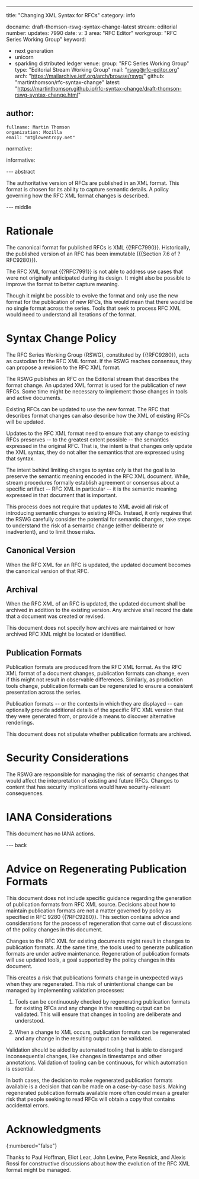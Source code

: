 ---
title: "Changing XML Syntax for RFCs"
category: info

docname: draft-thomson-rswg-syntax-change-latest
stream: editorial
number:
updates: 7990
date:
v: 3
area: "RFC Editor"
workgroup: "RFC Series Working Group"
keyword:
 - next generation
 - unicorn
 - sparkling distributed ledger
venue:
  group: "RFC Series Working Group"
  type: "Editorial Stream Working Group"
  mail: "rswg@rfc-editor.org"
  arch: "https://mailarchive.ietf.org/arch/browse/rswg/"
  github: "martinthomson/rfc-syntax-change"
  latest: "https://martinthomson.github.io/rfc-syntax-change/draft-thomson-rswg-syntax-change.html"

author:
 -
    fullname: Martin Thomson
    organization: Mozilla
    email: "mt@lowentropy.net"

normative:

informative:


--- abstract

The authoritative version of RFCs are published in an XML format.  This format
is chosen for its ability to capture semantic details.  A policy governing how
the RFC XML format changes is described.

--- middle

# Rationale

The canonical format for published RFCs is XML {{!RFC7990}}.  Historically, the
published version of an RFC has been immutable ({{Section 7.6 of ?RFC9280}}).

The RFC XML format {{?RFC7991}} is not able to address use cases that were not
originally anticipated during its design.  It might also be possible to improve
the format to better capture meaning.

Though it might be possible to evolve the format and only use the new format for
the publication of new RFCs, this would mean that there would be no single
format across the series.  Tools that seek to process RFC XML would need to
understand all iterations of the format.


# Syntax Change Policy

The RFC Series Working Group (RSWG), constituted by {{!RFC9280}}, acts as
custodian for the RFC XML format.  If the RSWG reaches consensus, they can
propose a revision to the RFC XML format.

The RSWG publishes an RFC on the Editorial stream that describes the format
change.  An updated XML format is used for the publication of new RFCs.  Some
time might be necessary to implement those changes in tools and active
documents.

Existing RFCs can be updated to use the new format.  The RFC that describes
format changes can also describe how the XML of existing RFCs will be updated.

Updates to the RFC XML format need to ensure that any change to existing RFCs
preserves -- to the greatest extent possible -- the semantics expressed in the
original RFC.  That is, the intent is that changes only update the XML syntax,
they do not alter the semantics that are expressed using that syntax.

The intent behind limiting changes to syntax only is that the goal is to
preserve the semantic meaning encoded in the RFC XML document.  While, stream
procedures formally establish agreement or consensus about a specific artifact
-- RFC XML in particular -- it is the semantic meaning expressed in that
document that is important.

This process does not require that updates to XML avoid all risk of introducing
semantic changes to existing RFCs.  Instead, it only requires that the RSWG
carefully consider the potential for semantic changes, take steps to understand
the risk of a semantic change (either deliberate or inadvertent), and to limit
those risks.


## Canonical Version

When the RFC XML for an RFC is updated, the updated document becomes
the canonical version of that RFC.


## Archival

When the RFC XML of an RFC is updated, the updated document shall be archived in
addition to the existing version.  Any archive shall record the date that a
document was created or revised.

This document does not specify how archives are maintained or how archived RFC
XML might be located or identified.


## Publication Formats

Publication formats are produced from the RFC XML format.  As the RFC XML format
of a document changes, publication formats can change, even if this might not
result in observable differences.  Similarly, as production tools change,
publication formats can be regenerated to ensure a consistent presentation
across the series.

Publication formats -- or the contexts in which they are displayed -- can
optionally provide additional details of the specific RFC XML version that they
were generated from, or provide a means to discover alternative renderings.

This document does not stipulate whether publication formats are archived.


# Security Considerations

The RSWG are responsible for managing the risk of semantic changes that would
affect the interpretation of existing and future RFCs.  Changes to content that
has security implications would have security-relevant consequences.


# IANA Considerations

This document has no IANA actions.


--- back

# Advice on Regenerating Publication Formats

This document does not include specific guidance regarding the generation of
publication formats from RFC XML source.  Decisions about how to maintain
publication formats are not a matter governed by policy as specified in RFC 9280
{{?RFC9280}}.  This section contains advice and considerations for the process
of regeneration that came out of discussions of the policy changes in this
document.

Changes to the RFC XML for existing documents might result in changes to
publication formats.  At the same time, the tools used to generate publication
formats are under active maintenance.  Regeneration of publication formats will
use updated tools, a goal supported by the policy changes in this document.


This creates a risk that publications formats change in unexpected ways when
they are regenerated.  This risk of unintentional change can be managed by
implementing validation processes:

1. Tools can be continuously checked by regenerating publication formats for
   existing RFCs and any change in the resulting output can be validated.  This
   will ensure that changes in tooling are deliberate and understood.

2. When a change to XML occurs, publication formats can be regenerated and any
   change in the resulting output can be validated.

Validation should be aided by automated tooling that is able to disregard
inconsequential changes, like changes in timestamps and other annotations.
Validation of tooling can be continuous, for which automation is essential.

In both cases, the decision to make regenerated publication formats available is
a decision that can be made on a case-by-case basis.  Making regenerated
publication formats available more often could mean a greater risk that people
seeking to read RFCs will obtain a copy that contains accidental errors.


# Acknowledgments
{:numbered="false"}

Thanks to Paul Hoffman, Eliot Lear, John Levine, Pete Resnick, and Alexis Rossi
for constructive discussions about how the evolution of the RFC XML format might
be managed.

